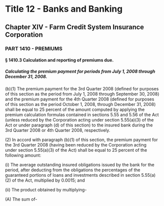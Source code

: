 
# Title 12 - Banks and Banking
## Chapter XIV - Farm Credit System Insurance Corporation
### PART 1410 - PREMIUMS
#### § 1410.3 Calculation and reporting of premiums due.
##### Calculating the premium payment for periods from July 1, 2008 through December 31, 2008.

(b)(1) The premium payment for the 3rd Quarter 2008 (defined for purposes of this section as the period from July 1, 2008 through September 30, 2008) and the premium payment for the 4th Quarter 2008 (defined for purposes of this section as the period October 1, 2008, through December 31, 2008) shall be equal to 25 percent of the amount computed by applying the premium calculation formulas contained in sections 5.55 and 5.56 of the Act (unless reduced by the Corporation acting under section 5.55(a)(3) of the Act or under paragraph (d) of this section) to the insured bank during the 3rd Quarter 2008 or 4th Quarter 2008, respectively.

(2) In accord with paragraph (b)(1) of this section, the premium payment for the 3rd Quarter 2008 (having been reduced by the Corporation acting under section 5.55(a)(3) of the Act) shall be equal to 25 percent of the following amount:

(i) The average outstanding insured obligations issued by the bank for the period, after deducting from the obligations the percentages of the guaranteed portions of loans and investments described in section 5.55(a)(2) of the Act, multiplied by 0.0015; and

(ii) The product obtained by multiplying-

(A) The sum of-
